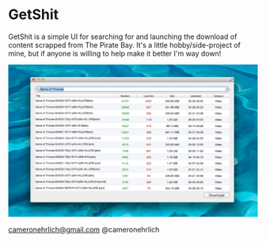 GetShit
=======

GetShit is a simple UI for searching for and launching the download of content scrapped from The Pirate Bay.
It's a little hobby/side-project of mine, but if anyone is willing to help make it better I'm way down!

![GetShit Preview Image](https://raw.githubusercontent.com/cameronehrlich/GetShit/master/GetShitPreview.png)

cameronehrlich@gmail.com
@cameronehrlich
